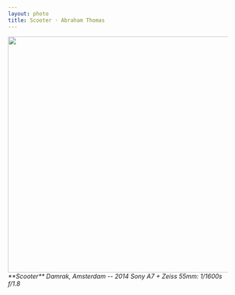 ```yaml
---
layout: photo
title: Scooter · Abraham Thomas
---
```


<img src="/assets/photos/Scooter.jpg" width="540px" class="photo">

<i>
**Scooter**  
Damrak, Amsterdam -- 2014  
Sony A7 + Zeiss 55mm: 1/1600s f/1.8  
</i>
